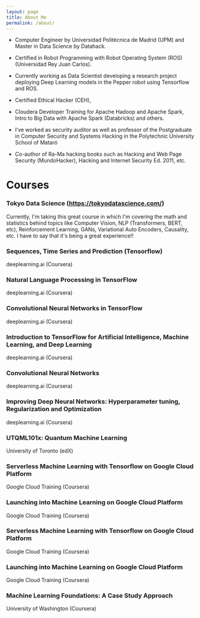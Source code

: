 ```yaml
---
layout: page
title: About Me
permalink: /about/
---
```



* Computer Engineer by Universidad Politécnica de Madrid (UPM) and Master in Data Science by Datahack.

* Certified in Robot Programming with Robot Operating System (ROS) (Universidad Rey Juan Carlos).

* Currently working as Data Scientist developing a research project deploying Deep Learning models in the Pepper robot using Tensorflow and ROS.

* Certified Ethical Hacker (CEH),

* Cloudera Developer Training for Apache Hadoop and Apache Spark, Intro to Big Data with Apache Spark (Databricks) and others.

* I’ve worked as security auditor as well as professor of the Postgraduate in Computer Security and Systems Hacking in the Polytechnic University School of Mataró

* Co-author of Ra-Ma hacking books such as Hacking and Web Page Security (MundoHacker), Hacking and Internet Security Ed. 2011, etc.

# Courses

### Tokyo Data Science (https://tokyodatascience.com/)

Currently, I'm taking this great course in which I'm covering the math and statistics behind topics like Computer Vision, NLP (Transformers,  BERT, etc), Reinforcement Learning, GANs, Variational Auto Encoders, Causality, etc. I have to say that it's being a great experience!!

### Sequences, Time Series and Prediction (Tensorflow) 

deeplearning.ai (Coursera)

### Natural Language Processing in TensorFlow

deeplearning.ai (Coursera)

### Convolutional Neural Networks in TensorFlow

deeplearning.ai (Coursera)

### Introduction to TensorFlow for Artificial Intelligence, Machine Learning, and Deep Learning

deeplearning.ai (Coursera)

### Convolutional Neural Networks

deeplearning.ai (Coursera)

### Improving Deep Neural Networks: Hyperparameter tuning, Regularization and Optimization

deeplearning.ai (Coursera)

### UTQML101x: Quantum Machine Learning

University of Toronto (edX)

### Serverless Machine Learning with Tensorflow on Google Cloud Platform

Google Cloud Training (Coursera)

### Launching into Machine Learning on Google Cloud Platform

Google Cloud Training (Coursera)

### Serverless Machine Learning with Tensorflow on Google Cloud Platform

Google Cloud Training (Coursera)

### Launching into Machine Learning on Google Cloud Platform

Google Cloud Training (Coursera)

### Machine Learning Foundations: A Case Study Approach

University of Washington (Coursera)
